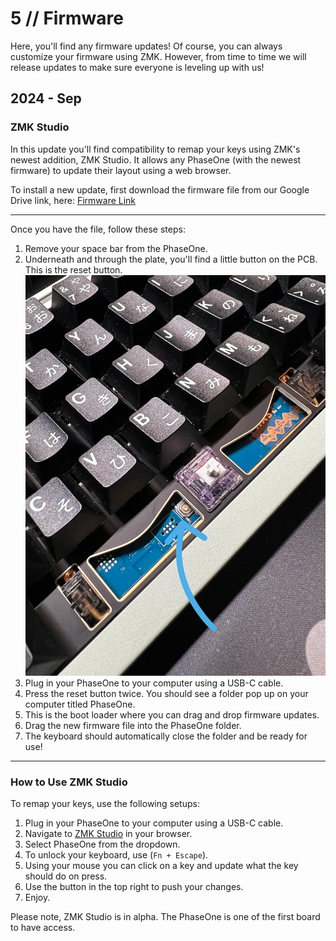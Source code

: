 # 5 // Firmware

Here, you'll find any firmware updates! Of course, you can always customize your firmware using ZMK. However, from time to time we will release updates to make sure everyone is leveling up with us!

## 2024 - Sep
### ZMK Studio

In this update you'll find compatibility to remap your keys using ZMK's newest addition, ZMK Studio. It allows any PhaseOne (with the newest firmware) to update their layout using a web browser. 

To install a new update, first download the firmware file from our Google Drive link, here:
[Firmware Link](https://drive.google.com/drive/folders/1H81RbAWPTXTOUUraXn-pZb2iYrvsyte2?usp=sharing)

---

Once you have the file, follow these steps:

1. Remove your space bar from the PhaseOne. 
2. Underneath and through the plate, you'll find a little button on the PCB. This is the reset button.
    ![ResetButtton](Firmware-01.jpg)
3. Plug in your PhaseOne to your computer using a USB-C cable. 
4. Press the reset button twice. You should see a folder pop up on your computer titled PhaseOne.
5. This is the boot loader where you can drag and drop firmware updates.
6. Drag the new firmware file into the PhaseOne folder. 
7. The keyboard should automatically close the folder and be ready for use! 

---

### How to Use ZMK Studio

To remap your keys, use the following setups:

1. Plug in your PhaseOne to your computer using a USB-C cable. 
2. Navigate to [ZMK Studio](https://main.alpha.zmk.studio/) in your browser. 
3. Select PhaseOne from the dropdown. 
4. To unlock your keyboard, use (`Fn + Escape`). 
5. Using your mouse you can click on a key and update what the key should do on press. 
6. Use the button in the top right to push your changes.
7. Enjoy.

Please note, ZMK Studio is in alpha. The PhaseOne is one of the first board to have access. 
